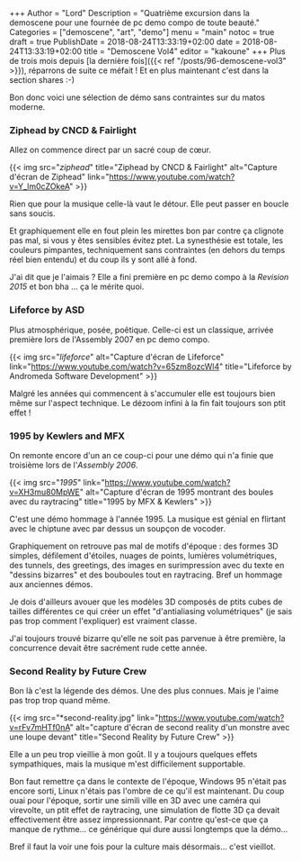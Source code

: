 +++
Author = "Lord"
Description = "Quatrième excursion dans la demoscene pour une fournée de pc demo compo de toute beauté."
Categories = ["demoscene", "art", "demo"]
menu = "main"
notoc = true
draft = true
PublishDate = 2018-08-24T13:33:19+02:00
date = 2018-08-24T13:33:19+02:00
title = "Demoscene Vol4"
editor = "kakoune"
+++
Plus de trois mois depuis [la dernière fois]({{< ref "/posts/96-demoscene-vol3" >}}), réparrons de suite ce méfait !
Et en plus maintenant c'est dans la section shares :-)

Bon donc voici une sélection de démo sans contraintes sur du matos moderne.

### Ziphead by CNCD & Fairlight
Allez on commence direct par un sacré coup de cœur.

{{< img src="*ziphead*" title="Ziphead by CNCD & Fairlight" alt="Capture d'écran de Ziphead" link="https://www.youtube.com/watch?v=Y_lm0cZOkeA" >}}

Rien que pour la musique celle-là vaut le détour.
Elle peut passer en boucle sans soucis.

Et graphiquement elle en fout plein les mirettes bon par contre ça clignote pas mal, si vous y êtes sensibles évitez ptet.
La synesthésie est totale, les couleurs pimpantes, techniquement sans contraintes (en dehors du temps réel bien entendu) et du coup ils y sont allé à fond.

J'ai dit que je l'aimais ?
Elle a fini première en pc demo compo à la *Revision 2015* et bon bha … ça le mérite quoi.


### Lifeforce by ASD
Plus atmosphérique, posée, poêtique.
Celle-ci est un classique, arrivée première lors de l'Assembly 2007 en pc demo compo.

{{< img src="*lifeforce*" alt="Capture d'écran de Lifeforce" link="https://www.youtube.com/watch?v=65zm8ozcWl4" title="Lifeforce by Andromeda Software Development" >}}

Malgré les années qui commencent à s'accumuler elle est toujours bien même sur l'aspect technique.
Le dézoom infini à la fin fait toujours son ptit effet !


### 1995 by Kewlers and MFX
On remonte encore d'un an ce coup-ci pour une démo qui n'a finie que troisième lors de l'*Assembly 2006*.

{{< img src="*1995*" link="https://www.youtube.com/watch?v=XH3mu80MpWE" alt="Capture d'écran de 1995 montrant des boules avec du raytracing" title="1995 by MFX & Kewlers" >}}

C'est une démo hommage à l'année 1995.
La musique est génial en flirtant avec le chiptune avec par dessus un soupçon de vocoder.

Graphiquement on retrouve pas mal de motifs d'époque : des formes 3D simples, défilement d'étoiles, nuages de points, lumières volumétriques, des tunnels, des greetings, des images en surimpression avec du texte en "dessins bizarres" et des bouboules tout en raytracing.
Bref un hommage aux anciennes démos.

Je dois d'ailleurs avouer que les modèles 3D composés de ptits cubes de tailles différentes ce qui créer un effet "d'antialiasing volumétriques" (je sais pas trop comment l'expliquer) est vraiment classe.

J'ai toujours trouvé bizarre qu'elle ne soit pas parvenue à être première, la concurrence devait être sacrément rude cette année.



### Second Reality by Future Crew
Bon là c'est la légende des démos.
Une des plus connues.
Mais je l'aime pas trop trop quand même.

{{< img src="*second-reality.jpg" link="https://www.youtube.com/watch?v=rFv7mHTf0nA" alt="capture d'écran de second reality d'un monstre avec une loupe devant" title="Second Reality by Future Crew" >}}

Elle a un peu trop vieillie à mon goût.
Il y a toujours quelques effets sympathiques, mais la musique m'est difficilement supportable.

Bon faut remettre ça dans le contexte de l'époque, Windows 95 n'était pas encore sorti, Linux n'étais pas l'ombre de ce qu'il est maintenant.
Du coup ouai pour l'époque, sortir une simili ville en 3D avec une caméra qui virevolte, un ptit effet de raytracing, une simulation de flotte 3D ça devait effectivement être assez impressionnant.
Par contre qu'est-ce que ça manque de rythme… ce générique qui dure aussi longtemps que la démo…

Bref il faut la voir une fois pour la culture mais désormais… c'est vieillot.
